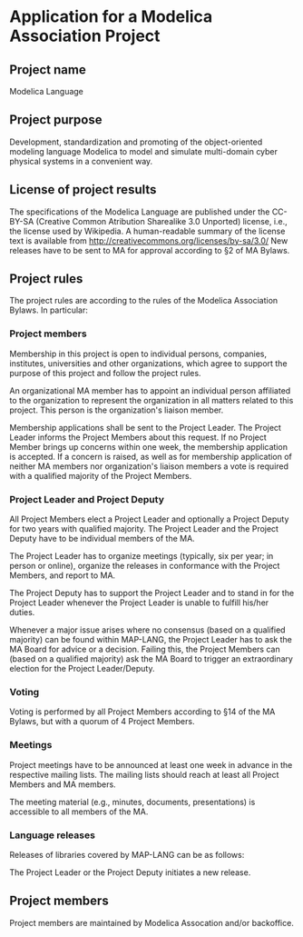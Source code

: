 # Application for a Modelica Association Project 

## Project name
Modelica Language

## Project purpose
Development, standardization and promoting of the object-oriented modeling language Modelica to model 
and simulate multi-domain cyber physical systems in a convenient way.

## License of project results
The specifications of the Modelica Language are published under the CC-BY-SA (Creative Common 
Atribution Sharealike 3.0 Unported) license, i.e., the license used by Wikipedia. A human-readable 
summary of the license text is available from http://creativecommons.org/licenses/by-sa/3.0/
New releases have to be sent to MA for approval according to §2 of MA Bylaws.

## Project rules
The project rules are according to the rules of the Modelica Association Bylaws. In particular: 
### Project members 
Membership in this project is open to individual persons, companies, institutes, universities and other organizations, which agree to support the purpose of this project and follow the project rules.

An organizational MA member has to appoint an individual person affiliated to the organization to represent the organization in all matters related to this project. This person is the organization's liaison member.

Membership applications shall be sent to the Project Leader. The Project Leader informs the Project Members about this request. If no Project Member brings up concerns within one week, the membership application is accepted. If a concern is raised, as well as for membership application of neither MA members nor organization's liaison members a vote is required with a qualified majority of the Project Members.

### Project Leader and Project Deputy
All Project Members elect a Project Leader and optionally a Project Deputy for two years with qualified majority. The Project Leader and the Project Deputy have to be individual members of the MA.

The Project Leader has to organize meetings (typically, six per year; in person or online), organize the releases in conformance with the Project Members, and report to MA.

The Project Deputy has to support the Project Leader and to stand in for the Project Leader whenever the Project Leader is unable to fulfill his/her duties.

Whenever a major issue arises where no consensus (based on a qualified majority) can be found within MAP-LANG, the Project Leader has to ask the MA Board for advice or a decision. Failing this, the Project Members can (based on a qualified majority) ask the MA Board to trigger an extraordinary election for the Project Leader/Deputy.

### Voting 
Voting is performed by all Project Members according to §14 of the MA Bylaws, but with a quorum of 4 Project Members.

### Meetings
Project meetings have to be announced at least one week in advance in the respective mailing lists. The mailing lists should reach at least all Project Members and MA members.

The meeting material (e.g., minutes, documents, presentations) is accessible to all members of the MA.

### Language releases
Releases of libraries covered by MAP-LANG can be as follows:

The Project Leader or the Project Deputy initiates a new release.

## Project members
Project members are maintained by Modelica Assocation and/or backoffice.
